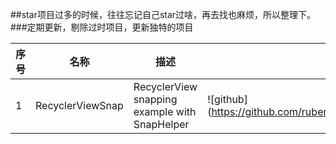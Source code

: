 ##star项目过多的时候，往往忘记自己star过啥，再去找也麻烦，所以整理下。
###定期更新，剔除过时项目，更新独特的项目


序号  | 名称  | 描述  |  效果图
--------- | --------  | --------  | --------
1  | RecyclerViewSnap | RecyclerView snapping example with SnapHelper | ![github] (https://github.com/rubensousa/RecyclerViewSnap/blob/master/screens/snap_googleplay.gif)


